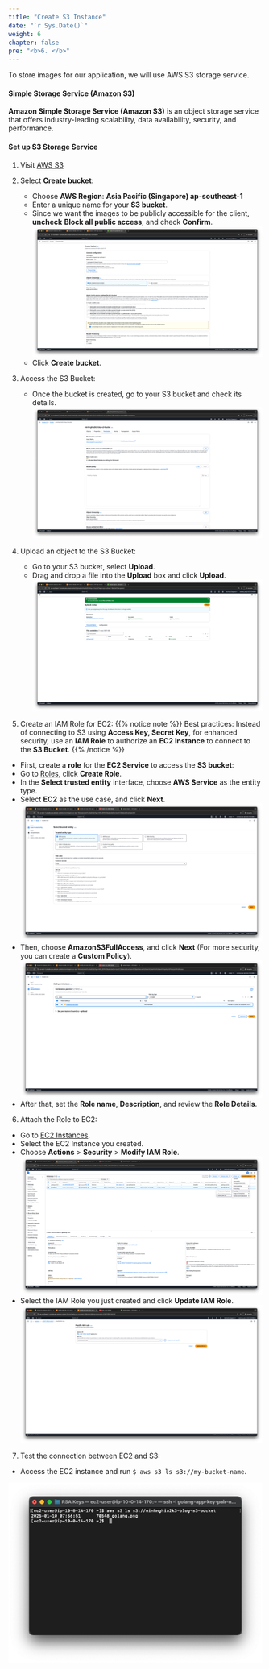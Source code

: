 ```yaml
---
title: "Create S3 Instance"
date: "`r Sys.Date()`"
weight: 6
chapter: false
pre: "<b>6. </b>"
---
```


To store images for our application, we will use AWS S3 storage service.

#### Simple Storage Service (Amazon S3)

**Amazon Simple Storage Service (Amazon S3)** is an object storage service that offers industry-leading scalability, data availability, security, and performance. 

#### Set up S3 Storage Service

1. Visit [AWS S3](https://ap-southeast-1.console.aws.amazon.com/s3/home?region=ap-southeast-1#)

2. Select **Create bucket**:
   - Choose **AWS Region**: **Asia Pacific (Singapore) ap-southeast-1**
   - Enter a unique name for your **S3 bucket**.
   - Since we want the images to be publicly accessible for the client, **uncheck** **Block all public access**, and check **Confirm**.
![create-bucket.png](/images/6-create-s3-instance/create-bucket.png)
   - Click **Create bucket**.

3. Access the S3 Bucket:
   - Once the bucket is created, go to your S3 bucket and check its details.
![s3-bucket.png](/images/6-create-s3-instance/s3-bucket.png)

4. Upload an object to the S3 Bucket:
   - Go to your S3 bucket, select **Upload**.
   - Drag and drop a file into the **Upload** box and click **Upload**.
![upload-object.png](/images/6-create-s3-instance/upload-object.png)

5. Create an IAM Role for EC2:
{{% notice note %}}
Best practices: Instead of connecting to S3 using **Access Key, Secret Key**, for enhanced security, use an **IAM Role** to authorize an **EC2 Instance** to connect to the **S3 Bucket**.
{{% /notice %}}

- First, create a **role** for the **EC2 Service** to access the **S3 bucket**:
- Go to [Roles](https://us-east-1.console.aws.amazon.com/iam/home?region=us-east-1#/roles), click **Create Role**.
- In the **Select trusted entity** interface, choose **AWS Service** as the entity type.
- Select **EC2** as the use case, and click **Next**.
![iam-role.png](/images/6-create-s3-instance/iam-role.png)
- Then, choose **AmazonS3FullAccess**, and click **Next** (For more security, you can create a **Custom Policy**).
![policy.png](/images/6-create-s3-instance/policy.png)
- After that, set the **Role name**, **Description**, and review the **Role Details**.

6. Attach the Role to EC2:
- Go to [EC2 Instances](https://ap-southeast-1.console.aws.amazon.com/ec2/home?region=ap-southeast-1#Instances:).
- Select the EC2 Instance you created.
- Choose **Actions** > **Security** > **Modify IAM Role**.
![attach-role.png](/images/6-create-s3-instance/attach-role.png)
- Select the IAM Role you just created and click **Update IAM Role**.
![update-iam-role.png](/images/6-create-s3-instance/update-iam-role.png)

7. Test the connection between EC2 and S3:
- Access the EC2 instance and run `$ aws s3 ls s3://my-bucket-name`.

![ec2-to-s3.png](/images/6-create-s3-instance/ec2-to-s3.png)
